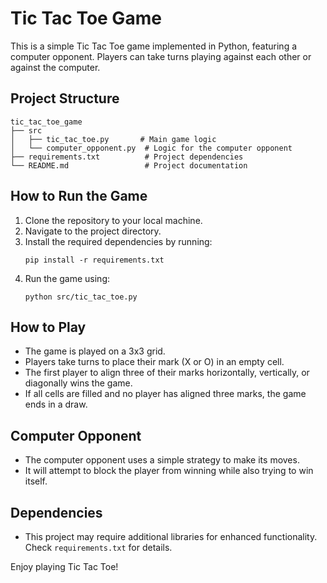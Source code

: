 # Tic Tac Toe Game

This is a simple Tic Tac Toe game implemented in Python, featuring a computer opponent. Players can take turns playing against each other or against the computer.

## Project Structure

```
tic_tac_toe_game
├── src
│   ├── tic_tac_toe.py       # Main game logic
│   └── computer_opponent.py  # Logic for the computer opponent
├── requirements.txt          # Project dependencies
└── README.md                 # Project documentation
```

## How to Run the Game

1. Clone the repository to your local machine.
2. Navigate to the project directory.
3. Install the required dependencies by running:
   ```
   pip install -r requirements.txt
   ```
4. Run the game using:
   ```
   python src/tic_tac_toe.py
   ```

## How to Play

- The game is played on a 3x3 grid.
- Players take turns to place their mark (X or O) in an empty cell.
- The first player to align three of their marks horizontally, vertically, or diagonally wins the game.
- If all cells are filled and no player has aligned three marks, the game ends in a draw.

## Computer Opponent

- The computer opponent uses a simple strategy to make its moves.
- It will attempt to block the player from winning while also trying to win itself.

## Dependencies

- This project may require additional libraries for enhanced functionality. Check `requirements.txt` for details.

Enjoy playing Tic Tac Toe!